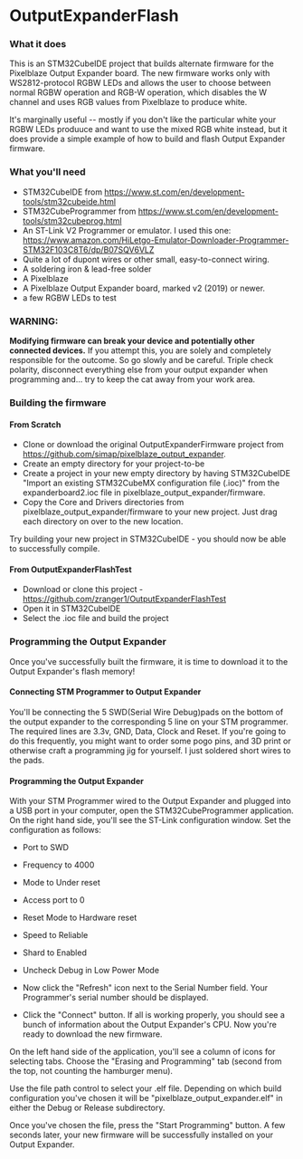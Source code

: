 # OutputExpanderFlash
### What it does
This is an STM32CubeIDE project that builds alternate firmware for the Pixelblaze Output Expander board.
The new firmware works only with WS2812-protocol RGBW LEDs and allows the user to choose between normal
RGBW operation and RGB-W operation, which disables the W channel and uses RGB values from Pixelblaze to
produce white.

It's marginally useful -- mostly if you don't like the particular white your RGBW LEDs produuce and want to 
use the mixed RGB white instead, but it does provide a simple example of how to build and flash Output Expander firmware.

### What you'll need
- STM32CubeIDE from https://www.st.com/en/development-tools/stm32cubeide.html
- STM32CubeProgrammer from https://www.st.com/en/development-tools/stm32cubeprog.html
- An ST-Link V2 Programmer or emulator.  I used this one:  https://www.amazon.com/HiLetgo-Emulator-Downloader-Programmer-STM32F103C8T6/dp/B07SQV6VLZ
- Quite a lot of dupont wires or other small, easy-to-connect wiring.  
- A soldering iron & lead-free solder
- A Pixelblaze
- A Pixelblaze Output Expander board, marked v2 (2019) or newer.
- a few RGBW LEDs to test

### WARNING:  
**Modifying firmware can break your device and potentially other connected devices.** If you attempt this,
you are solely and completely responsible for the outcome. So go slowly and be careful. Triple check polarity,
disconnect everything else from your output expander when programming and... try to keep the cat away
from your work area. 

### Building the firmware

#### From Scratch
- Clone or download the original OutputExpanderFirmware project from https://github.com/simap/pixelblaze_output_expander.
- Create an empty directory for your project-to-be
- Create a project in your new empty directory by having STM32CubeIDE "Import an existing STM32CubeMX configuration file (.ioc)" from
the expanderboard2.ioc file in pixelblaze_output_expander/firmware.
- Copy the Core and Drivers directories from pixelblaze_output_expander/firmware to your new project.  Just
drag each directory on over to the new location.

Try building your new project in STM32CubeIDE - you should now be able to successfully compile.

#### From OutputExpanderFlashTest
- Download or clone this project - https://github.com/zranger1/OutputExpanderFlashTest
- Open it in STM32CubeIDE
- Select the .ioc file and build the project


### Programming the Output Expander
Once you've successfully built the firmware, it is time to download it
to the Output Expander's flash memory!


#### Connecting STM Programmer to Output Expander
You'll be connecting the 5 SWD(Serial Wire Debug)pads on the bottom of the output expander to the
corresponding 5 line on your STM programmer. The required lines are 3.3v, GND, Data, Clock and Reset. 
If you're going to do this frequently, you might want to order some pogo pins, and 3D print or otherwise 
craft a programming jig for yourself. I just soldered short wires to the pads.

#### Programming the Output Expander
With your STM Programmer wired to the Output Expander and plugged into a
USB port in your computer, open the STM32CubeProgrammer application.  On the right hand side, you'll 
see the ST-Link configuration window. Set the configuration as follows:
- Port to SWD
- Frequency to 4000
- Mode to Under reset
- Access port to 0
- Reset Mode to Hardware reset
- Speed to Reliable
- Shard to Enabled
- Uncheck Debug in Low Power Mode

- Now click the "Refresh" icon next to the Serial Number field. Your Programmer's serial number
should be displayed.
- Click the "Connect" button.  If all is working properly, you should see a bunch of information
about the Output Expander's CPU.  Now you're ready to download the new firmware.

On the left hand side of the application, you'll see a column of icons for selecting tabs.  Choose
the "Erasing and Programming" tab (second from the top, not counting the hamburger menu).

Use the file path control to select your .elf file.  Depending on which build configuration you've chosen
it will be "pixelblaze_output_expander.elf" in either the Debug or Release subdirectory.

Once you've chosen the file, press the "Start Programming" button.  A few seconds later, your new
firmware will be successfully installed on your Output Expander.







